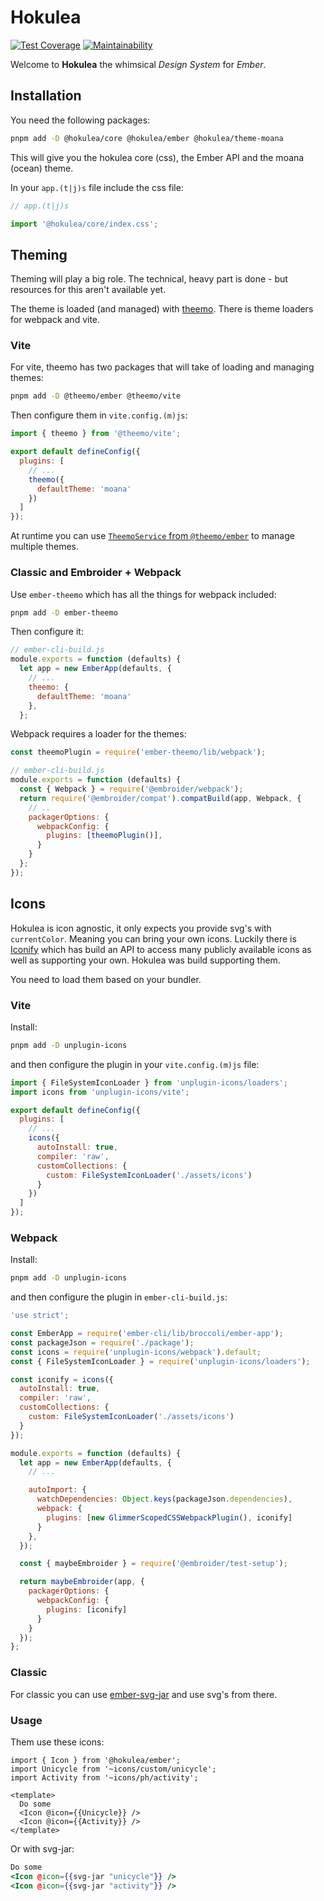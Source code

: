 # Hokulea

[![Test Coverage](https://api.codeclimate.com/v1/badges/5f80d68b3b4412007423/test_coverage)](https://codeclimate.com/github/hokulea/hokulea/test_coverage)
[![Maintainability](https://api.codeclimate.com/v1/badges/5f80d68b3b4412007423/maintainability)](https://codeclimate.com/github/hokulea/hokulea/maintainability)

Welcome to **Hokulea** the whimsical _Design System_ for _Ember_.

## Installation

You need the following packages:

```sh
pnpm add -D @hokulea/core @hokulea/ember @hokulea/theme-moana
```

This will give you the hokulea core (css), the Ember API and the moana (ocean) theme.

In your `app.(t|j)s` file include the css file:

```ts
// app.(t|j)s

import '@hokulea/core/index.css';
```

## Theming

Theming will play a big role. The technical, heavy part is done - but resources
for this aren't available yet.

The theme is loaded (and managed) with [theemo](https://theemo.io). There is
theme loaders for webpack and vite.

### Vite

For vite, theemo has two packages that will take of loading and managing themes:

```sh
pnpm add -D @theemo/ember @theemo/vite
```

Then configure them in `vite.config.(m)js`:

```js
import { theemo } from '@theemo/vite';

export default defineConfig({
  plugins: [
    // ...
    theemo({
      defaultTheme: 'moana'
    })
  ]
});
```

At runtime you can use [`TheemoService` from
`@theemo/ember`](https://theemo.io/theming/integrations/ember#usage) to manage
multiple themes.

### Classic and Embroider + Webpack

Use `ember-theemo` which has all the things for webpack included:

```sh
pnpm add -D ember-theemo
```

Then configure it:

```js
// ember-cli-build.js
module.exports = function (defaults) {
  let app = new EmberApp(defaults, {
    // ...
    theemo: {
      defaultTheme: 'moana'
    },
  };
```

Webpack requires a loader for the themes:

```js
const theemoPlugin = require('ember-theemo/lib/webpack');

// ember-cli-build.js
module.exports = function (defaults) {
  const { Webpack } = require('@embroider/webpack');
  return require('@embroider/compat').compatBuild(app, Webpack, {
    // ..
    packagerOptions: {
      webpackConfig: {
        plugins: [theemoPlugin()],
      }
    }
  };
});
```

## Icons

Hokulea is icon agnostic, it only expects you provide svg's with `currentColor`.
Meaning you can bring your own icons. Luckily there is
[Iconify](https://iconify.design/) which has build an API to access many
publicly available icons as well as supporting your own. Hokulea was build
supporting them.

You need to load them based on your bundler.

### Vite

Install:

```sh
pnpm add -D unplugin-icons
```

and then configure the plugin in your `vite.config.(m)js` file:

```js
import { FileSystemIconLoader } from 'unplugin-icons/loaders';
import icons from 'unplugin-icons/vite';

export default defineConfig({
  plugins: [
    // ...
    icons({
      autoInstall: true,
      compiler: 'raw',
      customCollections: {
        custom: FileSystemIconLoader('./assets/icons')
      }
    })
  ]
});
```

### Webpack

Install:

```sh
pnpm add -D unplugin-icons
```

and then configure the plugin in `ember-cli-build.js`:

```js
'use strict';

const EmberApp = require('ember-cli/lib/broccoli/ember-app');
const packageJson = require('./package');
const icons = require('unplugin-icons/webpack').default;
const { FileSystemIconLoader } = require('unplugin-icons/loaders');

const iconify = icons({
  autoInstall: true,
  compiler: 'raw',
  customCollections: {
    custom: FileSystemIconLoader('./assets/icons')
  }
});

module.exports = function (defaults) {
  let app = new EmberApp(defaults, {
    // ...

    autoImport: {
      watchDependencies: Object.keys(packageJson.dependencies),
      webpack: {
        plugins: [new GlimmerScopedCSSWebpackPlugin(), iconify]
      }
    },
  });

  const { maybeEmbroider } = require('@embroider/test-setup');

  return maybeEmbroider(app, {
    packagerOptions: {
      webpackConfig: {
        plugins: [iconify]
      }
    }
  });
};
```

### Classic

For classic you can use
[ember-svg-jar](https://github.com/evoactivity/ember-svg-jar) and use svg's from
there.

### Usage

Them use these icons:

```glimmer-ts
import { Icon } from '@hokulea/ember';
import Unicycle from '~icons/custom/unicycle';
import Activity from '~icons/ph/activity';

<template>
  Do some 
  <Icon @icon={{Unicycle}} />
  <Icon @icon={{Activity}} />
</template>
```

Or with svg-jar:

```hbs
Do some 
<Icon @icon={{svg-jar "unicycle"}} />
<Icon @icon={{svg-jar "activity"}} />
```
